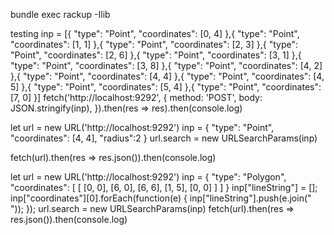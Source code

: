 bundle exec rackup -Ilib

testing
inp = [{
         "type": "Point",
         "coordinates": [0, 4]
     },{
         "type": "Point",
         "coordinates": [1, 1]
     },{
         "type": "Point",
         "coordinates": [2, 3]
     },{
         "type": "Point",
         "coordinates": [2, 6]
     },{
         "type": "Point",
         "coordinates": [3, 1]
     },{
         "type": "Point",
         "coordinates": [3, 8]
     },{
         "type": "Point",
         "coordinates": [4, 2]
     },{
         "type": "Point",
         "coordinates": [4, 4]
     },{
         "type": "Point",
         "coordinates": [4, 5]
     },{
         "type": "Point",
         "coordinates": [5, 4]
     },{
         "type": "Point",
         "coordinates": [7, 0]
     }]
fetch('http://localhost:9292', {
    method: 'POST',
    body: JSON.stringify(inp),
}).then(res => res).then(console.log)


let url = new URL('http://localhost:9292')
inp = {
   "type": "Point",
   "coordinates": [4, 4],
   "radius":2
}
url.search = new URLSearchParams(inp)

fetch(url).then(res => res.json()).then(console.log)

let url = new URL('http://localhost:9292')
inp = {
         "type": "Polygon",
         "coordinates": [
             [
                 [0, 0],
                 [6, 0],
                 [6, 6],
                 [1, 5],
                 [0, 0]
             ]
         ]
     }
inp["lineString"] = [];
inp["coordinates"][0].forEach(function(e) {
  inp["lineString"].push(e.join(" "));
});
url.search = new URLSearchParams(inp)
fetch(url).then(res => res.json()).then(console.log)